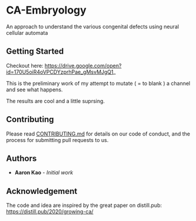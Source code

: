 # CA-Embryology

An approach to understand the various congenital defects using neural cellular automata

## Getting Started

Checkout here: https://drive.google.com/open?id=170U5oiR4oVPCDYzprhPae_gMsvMJgQ1_

This is the preliminary work of my attempt to mutate ( = to blank ) a channel and see what happens.

The results are cool and a little suprsing.

## Contributing

Please read [CONTRIBUTING.md](https://gist.github.com/PurpleBooth/b24679402957c63ec426) for details on our code of conduct, and the process for submitting pull requests to us.

## Authors

* **Aaron Kao** - *Initial work* 

## Acknowledgement

The code and idea are inspired by the great paper on distill.pub: https://distill.pub/2020/growing-ca/
